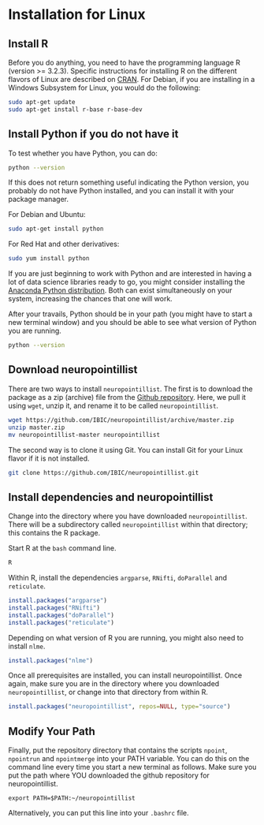 # Installation for Linux

## Install R 
Before you do anything, you need to have the programming language R (version >= 3.2.3). Specific instructions for installing R on the different flavors of Linux are described on [CRAN](https://cran.r-project.org/bin/linux/). For Debian, if you are installing in a Windows Subsystem for Linux, you would do the following:

```bash
sudo apt-get update
sudo apt-get install r-base r-base-dev
```
## Install Python if you do not have it

To test whether you have Python, you can do:

```bash
python --version
```

If this does not return something useful indicating the Python version, you probably do not have Python installed, and you can install it with your package manager. 

For Debian and Ubuntu:

```bash
sudo apt-get install python
```

For Red Hat and other derivatives:

```bash
sudo yum install python
```

If you are just beginning to work with Python and are interested in having a lot of data science libraries ready to go, you might consider installing the [Anaconda Python distribution](https://www.anaconda.com). Both can exist simultaneously on your system, increasing the chances that one will work.

After your travails, Python should be in your path (you might have to start a new terminal window) and you should be able to see what version of Python you are running.

```bash
python --version
```

## Download neuropointillist
There are two ways to install `neuropointillist`. The first is to download the package as a zip (archive) file from the [Github repository](https://github.com/IBIC/neuropointillist). Here, we pull it using `wget`, unzip it, and rename it to be called `neuropointillist`.

```bash
wget https://github.com/IBIC/neuropointillist/archive/master.zip
unzip master.zip
mv neuropointillist-master neuropointillist
```

The second way is to clone it using Git. You can install Git for your Linux flavor if it is not installed.

```bash
git clone https://github.com/IBIC/neuropointillist.git
```


## Install dependencies and neuropointillist

Change into the directory where you have downloaded `neuropointillist`. There will be a subdirectory called `neuropointillist` within that directory; this contains the R package. 

Start R at the `bash` command line.

```bash
R
```
Within R, install the dependencies `argparse`, `RNifti`, `doParallel` and `reticulate`. 

```R
install.packages("argparse")
install.packages("RNifti")
install.packages("doParallel")
install.packages("reticulate")
```

Depending on what version of R you are running, you might also need to install `nlme`.

```R
install.packages("nlme")
```

Once all prerequisites are installed, you can install neuropointillist. Once again, make sure you are in the directory where you downloaded `neuropointillist`, or change into that directory from within R. 

``` R
install.packages("neuropointillist", repos=NULL, type="source")
```

## Modify Your Path

Finally, put the repository directory that contains the scripts `npoint`, `npointrun` and `npointmerge` into your PATH variable. You can do this on the command line every time you start a new terminal as follows. Make sure you put the path where YOU downloaded the github repository for neuropointillist.

```
export PATH=$PATH:~/neuropointillist
```

Alternatively, you can put this line into your `.bashrc` file.


